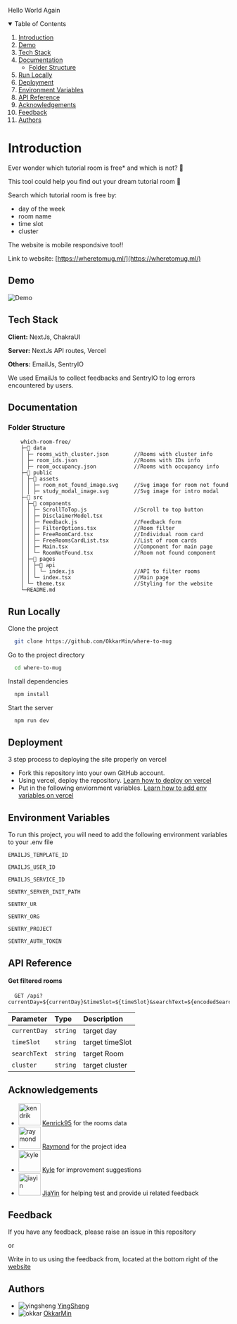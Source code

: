 Hello
World
Again
<!-- TABLE OF CONTENTS -->
<details open="open">
  <summary>Table of Contents</summary>
  <ol>
    <li><a href="#Introduction">Introduction</a></li>
    <li><a href="#demo">Demo</a></li>
    <li><a href="#Tech-Stack">Tech Stack</a></li>
    <li><a href="#Documentation">Documentation</a>
    <ul>
        <li><a href="#Folder-Structure">Folder Structure</a></li>
      </ul>
    </li>
    <li><a href="#Run-Locally">Run Locally</a></li>
    <li><a href="#Deployment">Deployment</a></li>
    <li><a href="#Environment-Variables">Environment Variables</a></li>
    <li><a href="#API-Reference">API Reference</a></li>
    <li><a href="#acknowledgements">Acknowledgements</a></li>
    <li><a href="#Feedback">Feedback</a></li>
    <li><a href="#Authors">Authors</a></li>
  </ol>
</details>

# Introduction

Ever wonder which tutorial room is free\* and which is not? 🤨

This tool could help you find out your dream tutorial room 🥳

Search which tutorial room is free by:

- day of the week
- room name
- time slot
- cluster

The website is mobile respondsive too!!

Link to website:
[https://wheretomug.ml/](https://wheretomug.ml/)

## Demo

![Demo](./doc/where-to-mug-demo.gif)

## Tech Stack

**Client:** NextJs, ChakraUI

**Server:** NextJs API routes, Vercel

**Others:** EmailJs, SentryIO

We used EmailJs to collect feedbacks and SentryIO to log errors encountered by users.

## Documentation

### Folder Structure

```
    which-room-free/
    ├─📁 data
    │ ├─ rooms_with_cluster.json        //Rooms with cluster info
    │ ├─ room_ids.json                  //Rooms with IDs info
    │ ├─ room_occupancy.json            //Rooms with occupancy info
    ├─📁 public
    │ ├─📁 assets
    │ │ ├─ room_not_found_image.svg     //Svg image for room not found
    │ │ ├─ study_modal_image.svg        //Svg image for intro modal
    ├─📁 src
    │ ├─📁 components
    │ │ ├─ ScrollToTop.js               //Scroll to top button
    │ │ ├─ DisclaimerModel.tsx
    │ │ ├─ Feedback.js                  //Feedback form
    │ │ ├─ FilterOptions.tsx            //Room filter
    │ │ ├─ FreeRoomCard.tsx             //Individual room card
    │ │ ├─ FreeRoomsCardList.tsx        //List of room cards
    │ │ ├─ Main.tsx                     //Component for main page
    │ │ └─ RoomNotFound.tsx             //Room not found component
    │ ├─📁 pages
    │ │ ├─📁 api
    │ │ │ └─ index.js                   //API to filter rooms
    │ │ └─ index.tsx                    //Main page
    │ └─ theme.tsx                      //Styling for the website
    └─README.md
```

## Run Locally

Clone the project

```bash
  git clone https://github.com/OkkarMin/where-to-mug
```

Go to the project directory

```bash
  cd where-to-mug
```

Install dependencies

```bash
  npm install
```

Start the server

```bash
  npm run dev
```

## Deployment

3 step process to deploying the site properly on vercel

- Fork this repository into your own GitHub account.
- Using vercel, deploy the repository. [Learn how to deploy on vercel](https://vercel.com/docs/introduction)
- Put in the following enviornment variables. [Learn how to add env variables on vercel](https://vercel.com/docs/environment-variables)

## Environment Variables

To run this project, you will need to add the following environment variables to your .env file

`EMAILJS_TEMPLATE_ID`

`EMAILJS_USER_ID`

`EMAILJS_SERVICE_ID`

`SENTRY_SERVER_INIT_PATH`

`SENTRY_UR`

`SENTRY_ORG`

`SENTRY_PROJECT`

`SENTRY_AUTH_TOKEN`

## API Reference

#### Get filtered rooms

```http
  GET /api?currentDay=${currentDay}&timeSlot=${timeSlot}&searchText=${encodedSearchText}&cluster=${cluster}
```

| Parameter    | Type     | Description     |
| :----------- | :------- | :-------------- |
| `currentDay` | `string` | target day      |
| `timeSlot`   | `string` | target timeSlot |
| `searchText` | `string` | target Room     |
| `cluster`    | `string` | target cluster  |

## Acknowledgements

- <img src="https://avatars.githubusercontent.com/u/3090380?s=50&v=4" alt="kendrik" height="50px" width="50px" /> [Kenrick95](https://github.com/kenrick95/plan/tree/master/back_end/data/parsed/json) for the rooms data
- <img src="https://avatars.githubusercontent.com/u/29200919?s=50&v=4" alt="raymond" height="50px" width="50px" /> [Raymond](https://github.com/Cozinater) for the project idea
- <img src="https://avatars.githubusercontent.com/u/37650399?s=50&v=4" alt="kyle" height="50px" width="50px" /> [Kyle](https://github.com/HJunyuan) for improvement suggestions
- <img src="https://avatars.githubusercontent.com/u/48309567?s=50&v=4" alt="jiayin" height="50px" width="50px" /> [JiaYin](https://github.com/lhinjy) for helping test and provide ui related feedback

## Feedback

If you have any feedback, please raise an issue in this repository

or

Write in to us using the feedback from, located at the bottom right of the [website](https://wheretomug.ml/)

## Authors

- <img src="https://avatars.githubusercontent.com/u/70012669?s=50&v=4" alt="yingsheng"  /> [YingSheng](https://yeowys.com)
- <img src="https://avatars.githubusercontent.com/u/24297303?s=50&v=4" alt="okkar"  /> [OkkarMin](https://okkarm.in)
